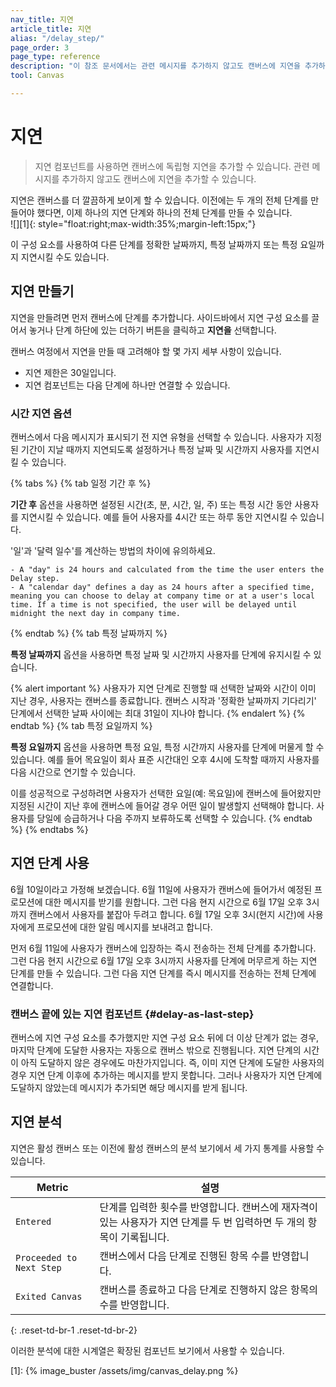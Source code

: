 ```yaml
---
nav_title: 지연 
article_title: 지연 
alias: "/delay_step/"
page_order: 3
page_type: reference
description: "이 참조 문서에서는 관련 메시지를 추가하지 않고도 캔버스에 지연을 추가하는 방법에 대해 설명합니다."
tool: Canvas

---
```


# 지연

> 지연 컴포넌트를 사용하면 캔버스에 독립형 지연을 추가할 수 있습니다. 관련 메시지를 추가하지 않고도 캔버스에 지연을 추가할 수 있습니다. 

지연은 캔버스를 더 깔끔하게 보이게 할 수 있습니다. 이전에는 두 개의 전체 단계를 만들어야 했다면, 이제 하나의 지연 단계와 하나의 전체 단계를 만들 수 있습니다. <br> ![][1]{: style="float:right;max-width:35%;margin-left:15px;"}

이 구성 요소를 사용하여 다른 단계를 정확한 날짜까지, 특정 날짜까지 또는 특정 요일까지 지연시킬 수도 있습니다.

## 지연 만들기

지연을 만들려면 먼저 캔버스에 단계를 추가합니다. 사이드바에서 지연 구성 요소를 끌어서 놓거나 단계 하단에 있는 <i class="fas fa-plus-circle"></i> 더하기 버튼을 클릭하고 **지연을** 선택합니다.

캔버스 여정에서 지연을 만들 때 고려해야 할 몇 가지 세부 사항이 있습니다.
- 지연 제한은 30일입니다.
- 지연 컴포넌트는 다음 단계에 하나만 연결할 수 있습니다.

### 시간 지연 옵션

캔버스에서 다음 메시지가 표시되기 전 지연 유형을 선택할 수 있습니다. 사용자가 지정된 기간이 지날 때까지 지연되도록 설정하거나 특정 날짜 및 시간까지 사용자를 지연시킬 수 있습니다.

{% tabs %}
  {% tab 일정 기간 후 %}

  **기간 후** 옵션을 사용하면 설정된 시간(초, 분, 시간, 일, 주) 또는 특정 시간 동안 사용자를 지연시킬 수 있습니다. 예를 들어 사용자를 4시간 또는 하루 동안 지연시킬 수 있습니다. 
  
  '일'과 '달력 일수'를 계산하는 방법의 차이에 유의하세요. 
  
    - A "day" is 24 hours and calculated from the time the user enters the Delay step. 
    - A "calendar day" defines a day as 24 hours after a specified time, meaning you can choose to delay at company time or at a user's local time. If a time is not specified, the user will be delayed until midnight the next day in company time.

  {% endtab %}
  {% tab 특정 날짜까지 %}

  **특정 날짜까지** 옵션을 사용하면 특정 날짜 및 시간까지 사용자를 단계에 유지시킬 수 있습니다.

  {% alert important %}
  사용자가 지연 단계로 진행할 때 선택한 날짜와 시간이 이미 지난 경우, 사용자는 캔버스를 종료합니다. 캔버스 시작과 '정확한 날짜까지 기다리기' 단계에서 선택한 날짜 사이에는 최대 31일이 지나야 합니다.
  {% endalert %}
  {% endtab %}
  {% tab 특정 요일까지 %}

  **특정 요일까지** 옵션을 사용하면 특정 요일, 특정 시간까지 사용자를 단계에 머물게 할 수 있습니다. 예를 들어 목요일이 회사 표준 시간대인 오후 4시에 도착할 때까지 사용자를 다음 시간으로 연기할 수 있습니다. 

  이를 성공적으로 구성하려면 사용자가 선택한 요일(예: 목요일)에 캔버스에 들어왔지만 지정된 시간이 지난 후에 캔버스에 들어갈 경우 어떤 일이 발생할지 선택해야 합니다. 사용자를 당일에 승급하거나 다음 주까지 보류하도록 선택할 수 있습니다.
  {% endtab %}
{% endtabs %}

## 지연 단계 사용

6월 10일이라고 가정해 보겠습니다. 6월 11일에 사용자가 캔버스에 들어가서 예정된 프로모션에 대한 메시지를 받기를 원합니다. 그런 다음 현지 시간으로 6월 17일 오후 3시까지 캔버스에서 사용자를 붙잡아 두려고 합니다. 6월 17일 오후 3시(현지 시간)에 사용자에게 프로모션에 대한 알림 메시지를 보내려고 합니다.

먼저 6월 11일에 사용자가 캔버스에 입장하는 즉시 전송하는 전체 단계를 추가합니다. 그런 다음 현지 시간으로 6월 17일 오후 3시까지 사용자를 단계에 머무르게 하는 지연 단계를 만들 수 있습니다. 그런 다음 지연 단계를 즉시 메시지를 전송하는 전체 단계에 연결합니다.

### 캔버스 끝에 있는 지연 컴포넌트 {#delay-as-last-step}

캔버스에 지연 구성 요소를 추가했지만 지연 구성 요소 뒤에 더 이상 단계가 없는 경우, 마지막 단계에 도달한 사용자는 자동으로 캔버스 밖으로 진행됩니다. 지연 단계의 시간이 아직 도달하지 않은 경우에도 마찬가지입니다. 즉, 이미 지연 단계에 도달한 사용자의 경우 지연 단계 이후에 추가하는 메시지를 받지 못합니다. 그러나 사용자가 지연 단계에 도달하지 않았는데 메시지가 추가되면 해당 메시지를 받게 됩니다.

## 지연 분석

지연은 활성 캔버스 또는 이전에 활성 캔버스의 분석 보기에서 세 가지 통계를 사용할 수 있습니다.

| Metric | 설명 |
|---|---|
| `Entered` | 단계를 입력한 횟수를 반영합니다. 캔버스에 재자격이 있는 사용자가 지연 단계를 두 번 입력하면 두 개의 항목이 기록됩니다. |
| `Proceeded to Next Step` | 캔버스에서 다음 단계로 진행된 항목 수를 반영합니다. |
| `Exited Canvas` | 캔버스를 종료하고 다음 단계로 진행하지 않은 항목의 수를 반영합니다. |
{: .reset-td-br-1 .reset-td-br-2}

이러한 분석에 대한 시계열은 확장된 컴포넌트 보기에서 사용할 수 있습니다.

[1]: {% image_buster /assets/img/canvas_delay.png %}
